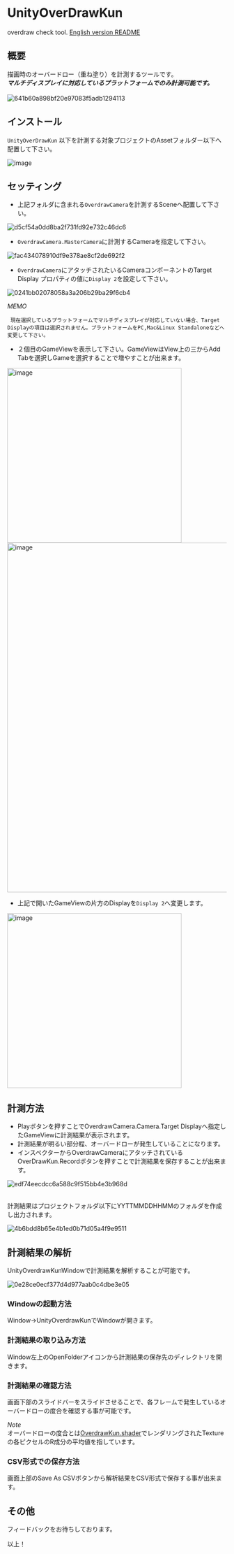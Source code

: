 # UnityOverDrawKun

overdraw check tool.
[English version README](REAMME_EN.md)

## 概要

描画時のオーバードロー（重ね塗り）を計測するツールです。</br>
***マルチディスプレイに対応しているプラットフォームでのみ計測可能です。***
</br></br>
![641b60a898bf20e97083f5adb1294113](https://user-images.githubusercontent.com/29646672/137099718-fa1850a7-1fe7-40b9-a1df-1a6d29cd1b4b.gif)



## インストール

`UnityOverDrawKun` 以下を計測する対象プロジェクトのAssetフォルダー以下へ配置して下さい。</br>

![image](https://user-images.githubusercontent.com/29646672/137099528-e92781a8-657c-4c91-b527-7924f24f08e2.png)



## セッティング

- 上記フォルダに含まれる`OverdrawCamera`を計測するSceneへ配置して下さい。</br>


![d5cf54a0dd8ba2f731fd92e732c46dc6](https://user-images.githubusercontent.com/29646672/137100995-bcd30b40-8cb9-43eb-811d-fc4b212273bc.png)

- `OverdrawCamera.MasterCamera`に計測するCameraを指定して下さい。</br>

![fac434078910df9e378ae8cf2de692f2](https://user-images.githubusercontent.com/29646672/137101051-5e1cc1f1-0076-4200-9adc-8388b672e335.png)


- `OverdrawCamera`にアタッチされたいるCameraコンポーネントのTarget Display プロパティの値に`Display 2`を設定して下さい。</br>
  
![0241bb02078058a3a206b29ba29f6cb4](https://user-images.githubusercontent.com/29646672/137101158-a6191d63-2590-4005-8046-c75f25ed2776.png)

*MEMO*
```:txt
 現在選択しているプラットフォームでマルチディスプレイが対応していない場合、Target Displayの項目は選択されません。プラットフォームをPC,Mac&Linux Standaloneなどへ変更して下さい。
```

- ２個目のGameViewを表示して下さい。GameViewはView上の三からAdd Tabを選択しGameを選択することで増やすことが出来ます。</br>
 
<img width="400" alt="image" src="https://user-images.githubusercontent.com/29646672/137101120-b6d2d0ef-908c-4031-8e5a-29e86dc711e2.png">
<img width="800" alt="image" src="https://user-images.githubusercontent.com/29646672/185821260-86ddfe77-df7c-4f05-9dca-c0e456bdfe5e.gif">

- 上記で開いたGameViewの片方のDisplayを`Display 2`へ変更します。

<img width="400" alt="image" src="https://user-images.githubusercontent.com/29646672/185821844-cdcc9687-1a3e-44fe-a46f-1803bbbe9870.gif">


## 計測方法

- Playボタンを押すことでOverdrawCamera.Camera.Target Displayへ指定したGameViewに計測結果が表示されます。
- 計測結果が明るい部分程、オーバードローが発生していることになります。
- インスペクターからOverdrawCameraにアタッチされているOverDrawKun.Recordボタンを押すことで計測結果を保存することが出来ます。</br>
  
![edf74eecdcc6a588c9f515bb4e3b968d](https://user-images.githubusercontent.com/29646672/137101207-f921811a-732c-4f49-8a5b-8a1cd58f1564.png)

 </br>
 計測結果はプロジェクトフォルダ以下にYYTTMMDDHHMMのフォルダを作成し出力されます。
</br>

![4b6bdd8b65e4b1ed0b71d05a4f9e9511](https://user-images.githubusercontent.com/29646672/137101240-0ad277ff-00c6-4900-b04f-bd9d56873d0b.png)



## 計測結果の解析

UnityOverdrawKunWindowで計測結果を解析することが可能です。

![0e28ce0ecf377d4d977aab0c4dbe3e05](https://user-images.githubusercontent.com/29646672/137102502-f118399b-fc8e-46f4-bccb-cccd89860ab3.gif)


### Windowの起動方法

Window->UnityOverdrawKunでWindowが開きます。

### 計測結果の取り込み方法

Window左上のOpenFolderアイコンから計測結果の保存先のディレクトリを開きます。

### 計測結果の確認方法

画面下部のスライドバーをスライドさせることで、各フレームで発生しているオーバードローの度合を確認する事が可能です。

*Note*  
オーバードローの度合とは[OverdrawKun.shader](https://github.com/katsumasa/UnityOverDrawKun/blob/master/Runtime/Shaders/OverdrawKun.shader)でレンダリングされたTextureの各ピクセルのR成分の平均値を指しています。


### CSV形式での保存方法

画面上部のSave As CSVボタンから解析結果をCSV形式で保存する事が出来ます。

## その他

フィードバックをお待ちしております。

以上！
